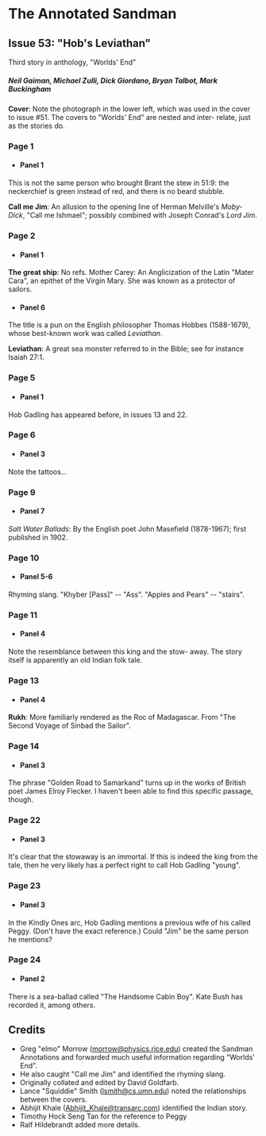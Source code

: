 # The Annotated Sandman

## Issue 53: "Hob's Leviathan"

Third story in anthology, "Worlds' End"

##### Neil Gaiman, Michael Zulli, Dick Giordano, Bryan Talbot, Mark Buckingham

**Cover**: Note the photograph in the lower left, which was used in the cover to issue #51. The covers to "Worlds' End" are nested and inter- relate, just as the stories do.

### Page 1

- #### Panel 1

This is not the same person who brought Brant the stew in 51:9: the neckerchief is green instead of red, and there is no beard stubble.

**Call me Jim**: An allusion to the opening line of Herman Melville's _Moby-
Dick_, "Call me Ishmael"; possibly combined with Joseph Conrad's _Lord
Jim_.

### Page 2

- #### Panel 1

**The great ship**: No refs. Mother Carey: An Anglicization of the Latin "Mater Cara", an epithet of the Virgin Mary. She was known as a protector of sailors.

- #### Panel 6

The title is a pun on the English philosopher Thomas Hobbes (1588-1679), whose best-known work was called _Leviathan_.

**Leviathan**: A great sea monster referred to in the Bible; see for instance Isaiah 27:1.

### Page 5

- #### Panel 1

Hob Gadling has appeared before, in issues 13 and 22.

### Page 6

- #### Panel 3

Note the tattoos...

### Page 9

- #### Panel 7

_Salt Water Ballads_: By the English poet John Masefield (1878-1967); first published in 1902.

### Page 10

- #### Panel 5-6

Rhyming slang. "Khyber [Pass]" -- "Ass". "Apples and
Pears" -- "stairs".

### Page 11

- #### Panel 4

Note the resemblance between this king and the stow- away. The story itself is apparently an old Indian folk tale.

### Page 13

- #### Panel 4

**Rukh**: More familiarly rendered as the Roc of Madagascar. From "The Second Voyage of Sinbad the Sailor".

### Page 14

- #### Panel 3

The phrase "Golden Road to Samarkand" turns up in the works of British poet James Elroy Flecker. I haven't been able to find this specific passage, though.

### Page 22

- #### Panel 3

It's clear that the stowaway is an immortal. If this is indeed the king from the tale, then he very likely has a perfect right to call Hob Gadling "young".

### Page 23

- #### Panel 3

In the Kindly Ones arc, Hob Gadling mentions a previous wife of his called Peggy. (Don't have the exact reference.) Could "Jim" be the same person he mentions?

### Page 24

- #### Panel 2

There is a sea-ballad called "The Handsome Cabin Boy". Kate Bush has recorded it, among others.

## Credits

- Greg "elmo" Morrow (morrow@physics.rice.edu) created the Sandman Annotations and forwarded much useful information regarding "Worlds' End".
- He also caught "Call me Jim" and identified the rhyming slang.
- Originally collated and edited by David Goldfarb.
- Lance "Squiddie" Smith (lsmith@cs.umn.edu) noted the relationships between the covers.
- Abhijit Khale (Abhijit_Khale@transarc.com) identified the Indian story.
- Timothy Hock Seng Tan for the reference to Peggy
- Ralf Hildebrandt added more details.
